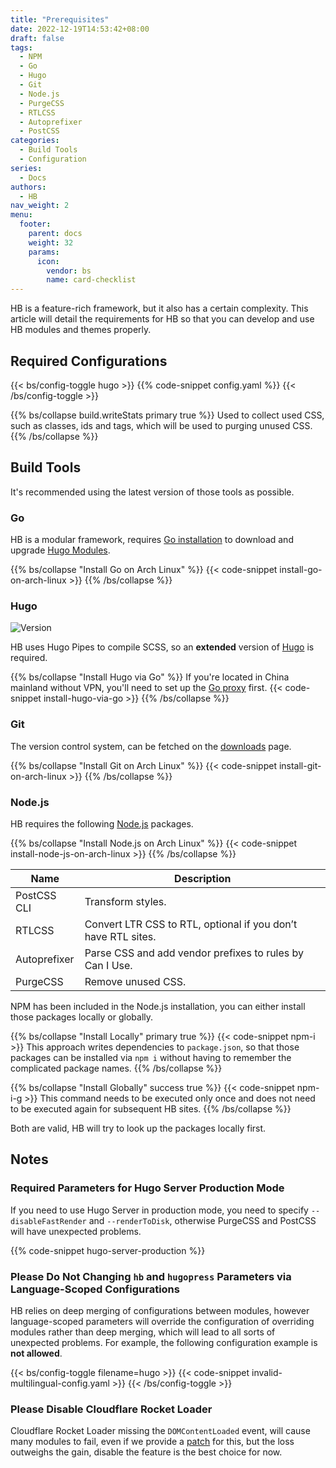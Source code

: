 ```yaml
---
title: "Prerequisites"
date: 2022-12-19T14:53:42+08:00
draft: false
tags:
  - NPM
  - Go
  - Hugo
  - Git
  - Node.js
  - PurgeCSS
  - RTLCSS
  - Autoprefixer
  - PostCSS
categories:
  - Build Tools
  - Configuration
series:
  - Docs
authors:
  - HB
nav_weight: 2
menu:
  footer:
    parent: docs
    weight: 32
    params:
      icon:
        vendor: bs
        name: card-checklist
---
```


HB is a feature-rich framework, but it also has a certain complexity. This article will detail the requirements for HB so that you can develop and use HB modules and themes properly.

## Required Configurations

{{< bs/config-toggle hugo >}}
{{% code-snippet config.yaml %}}
{{< /bs/config-toggle >}}

{{% bs/collapse build.writeStats primary true %}}
Used to collect used CSS, such as classes, ids and tags, which will be used to purging unused CSS.
{{% /bs/collapse %}}

## Build Tools

It's recommended using the latest version of those tools as possible.

### Go

HB is a modular framework, requires [Go installation](https://go.dev/dl/) to download and upgrade [Hugo Modules](https://gohugo.io/hugo-modules/use-modules/#prerequisite).

{{% bs/collapse "Install Go on Arch Linux" %}}
{{< code-snippet install-go-on-arch-linux >}}
{{% /bs/collapse %}}

### Hugo

![Version](https://img.shields.io/badge/dynamic/json?color=blue&label=requirements&query=requirements&url=https://api.razonyang.com/v1/hugo/modules/github.com/hbstack/hb&style=flat-square)

HB uses Hugo Pipes to compile SCSS, so an **extended** version of [Hugo](https://gohugo.io/installation/) is required.

{{% bs/collapse "Install Hugo via Go" %}}
If you're located in China mainland without VPN, you'll need to set up the [Go proxy](https://hugomods.com/en/blog/2023/04/go-and-hugo-proxy-servers/) first.
{{< code-snippet install-hugo-via-go >}}
{{% /bs/collapse %}}

### Git

The version control system, can be fetched on the [downloads](https://git-scm.com/downloads) page.

{{% bs/collapse "Install Git on Arch Linux" %}}
{{< code-snippet install-git-on-arch-linux >}}
{{% /bs/collapse %}}

### Node.js

HB requires the following [Node.js](https://nodejs.org/) packages.

{{% bs/collapse "Install Node.js on Arch Linux" %}}
{{< code-snippet install-node-js-on-arch-linux >}}
{{% /bs/collapse %}}

| Name         | Description                                                   |
| ------------ | ------------------------------------------------------------- |
| PostCSS CLI  | Transform styles.                                             |
| RTLCSS       | Convert LTR CSS to RTL, optional if you don’t have RTL sites. |
| Autoprefixer | Parse CSS and add vendor prefixes to rules by Can I Use.      |
| PurgeCSS     | Remove unused CSS.                                            |

NPM has been included in the Node.js installation, you can either install those packages locally or globally.

{{% bs/collapse "Install Locally" primary true %}}
{{< code-snippet npm-i >}}
This approach writes dependencies to `package.json`, so that those packages can be installed via `npm i` without having to remember the complicated package names.
{{% /bs/collapse %}}

{{% bs/collapse "Install Globally" success true %}}
{{< code-snippet npm-i-g >}}
This command needs to be executed only once and does not need to be executed again for subsequent HB sites.
{{% /bs/collapse %}}

Both are valid, HB will try to look up the packages locally first.

## Notes

### Required Parameters for Hugo Server Production Mode

If you need to use Hugo Server in production mode, you need to specify `--disableFastRender` and `--renderToDisk`, otherwise PurgeCSS and PostCSS will have unexpected problems.

{{% code-snippet hugo-server-production %}}

### Please Do Not Changing `hb` and `hugopress` Parameters via Language-Scoped Configurations

HB relies on deep merging of configurations between modules, however language-scoped parameters will override the configuration of overriding modules rather than deep merging, which will lead to all sorts of unexpected problems. For example, the following configuration example is **not allowed**.

{{< bs/config-toggle filename=hugo >}}
{{< code-snippet invalid-multilingual-config.yaml >}}
{{< /bs/config-toggle >}}

### Please Disable Cloudflare Rocket Loader

Cloudflare Rocket Loader missing the `DOMContentLoaded` event, will cause many modules to fail, even if we provide a [patch](https://github.com/hbstack/cloudflare-rocket-loader) for this, but the loss outweighs the gain, disable the feature is the best choice for now.
